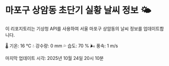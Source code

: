 
# 마포구 상암동 초단기 실황 날씨 정보 🌤️

이 리포지토리는 기상청 API를 사용하여 서울 마포구 상암동의 날씨 정보를 업데이트합니다. 

🌡️ 기온: 16 ℃
💧 강수량: 0 mm
💦 습도: 70 %
🌬️ 풍속: 1 m/s

마지막 업데이트 시각: 2025년 10월 24일 20시 10분    
